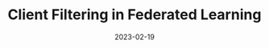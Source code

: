 ---
title: "Client Filtering in Federated Learning"
collection: talks
type: "Presentation"
permalink: /talks/2023-02-01-FilFL
venue: "Rising Stars in AI Symposium 2023"
date: 2023-02-19
location: "KAUST"
---